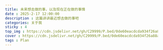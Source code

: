 ```yaml
---
title: 未来想去做的事，以及现在正在做的事情
date : 2025-2-17 12:00:00
description : 这篇讲讲最近想去做的事吧
categories: 关于我
sticky : 4
top_img : https://cdn.jsdelivr.net/gh/C29999/P.bed/0de60eacdcda934f26a88a2fd97b802d.jpeg
cover : https://cdn.jsdelivr.net/gh/C29999/P.bed/0de60eacdcda934f26a88a2fd97b802d.jpeg
tags : Plan
---
```

